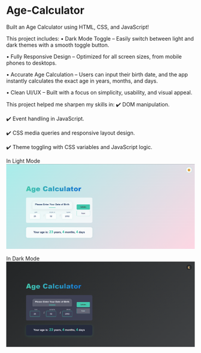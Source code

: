 # Age-Calculator
Built an Age Calculator using HTML, CSS, and JavaScript!

This project includes:
• Dark Mode Toggle – Easily switch between light and dark themes with a smooth toggle button.

• Fully Responsive Design – Optimized for all screen sizes, from mobile phones to desktops.

• Accurate Age Calculation – Users can input their birth date, and the app instantly calculates the exact age in years, months, and days.

• Clean UI/UX – Built with a focus on simplicity, usability, and visual appeal.

This project helped me sharpen my skills in:
✔️ DOM manipulation.

✔️ Event handling in JavaScript.

✔️ CSS media queries and responsive layout design.

✔️ Theme toggling with CSS variables and JavaScript logic.

In Light Mode
![image alt](https://github.com/BinaySharma25/Age-Calculator/blob/main/Screenshots/Age-Calculator-light.png?raw=true)

In Dark Mode
![image alt](https://github.com/BinaySharma25/Age-Calculator/blob/main/Screenshots/Age-Calculator_Dark.png?raw=true)
